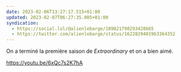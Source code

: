 ```yaml
---
date: 2023-02-06T13:27:17.515+01:00
updated: 2023-02-07T06:27:35.005+01:00
syndication:
  - https://social.lol/@alienlebarge/109821798293428665
  - https://twitter.com/alienlebarge/status/1622829401963364352
---
```

On a terminé la première saison de _Extraordinary_ et on a bien aimé.

https://youtu.be/6xQc7s2K7hA
